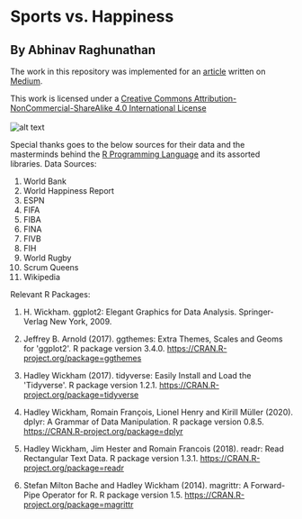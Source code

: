 # Sports vs. Happiness
## By Abhinav Raghunathan

The work in this repository was implemented for an [article](https://towardsdatascience.com/learned-entrepreneurship-5f4d47561ead) written on [Medium](https://medium.com).

This work is licensed under a [Creative Commons Attribution-NonCommercial-ShareAlike 4.0 International License](http://creativecommons.org/licenses/by-nc-sa/4.0/)</br></br>
![alt text](https://i.creativecommons.org/l/by-nc-sa/4.0/88x31.png "Creative Commons License")

Special thanks goes to the below sources for their data and the masterminds behind the [R Programming Language](https://r-project.org) and its assorted libraries.
Data Sources:
1. World Bank
2. World Happiness Report
3. ESPN
4. FIFA
5. FIBA
6. FINA
7. FIVB
8. FIH
9. World Rugby
10. Scrum Queens
11. Wikipedia

Relevant R Packages:
1. H. Wickham. ggplot2: Elegant Graphics for Data Analysis. Springer-Verlag New York, 2009.

2. Jeffrey B. Arnold (2017). ggthemes: Extra Themes, Scales and Geoms for 'ggplot2'. R package version 3.4.0. https://CRAN.R-project.org/package=ggthemes

3. Hadley Wickham (2017). tidyverse: Easily Install and Load the 'Tidyverse'. R package version 1.2.1. https://CRAN.R-project.org/package=tidyverse

4. Hadley Wickham, Romain François, Lionel Henry and Kirill Müller (2020). dplyr: A Grammar of Data Manipulation. R package version 0.8.5. https://CRAN.R-project.org/package=dplyr

5. Hadley Wickham, Jim Hester and Romain Francois (2018). readr: Read Rectangular Text Data. R package version 1.3.1. https://CRAN.R-project.org/package=readr

6. Stefan Milton Bache and Hadley Wickham (2014). magrittr: A Forward-Pipe Operator for R. R package version 1.5. https://CRAN.R-project.org/package=magrittr
